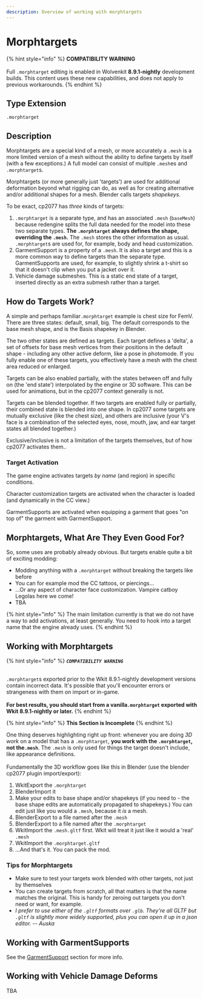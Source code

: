 ```yaml
---
description: Overview of working with morphtargets
---
```


# Morphtargets

{% hint style="info" %}
**COMPATIBILITY WARNING**\
\
Full `.morphtarget` editing is enabled in Wolvenkit **8.9.1-nightly** development builds. This content uses these new capabilities, and does not apply to previous workarounds.
{% endhint %}

## Type Extension

`.morphtarget`

## Description

Morphtargets are a special kind of a mesh, or more accurately a `.mesh` is a more limited version of a mesh without the ability to define targets by itself (with a few exceptions.) A full model can consist of multiple `.mesh`es and `.morphtarget`s.

Morphtargets (or more generally just 'targets') are used for additional deformation beyond what rigging can do, as well as for creating alternative and/or additional shapes for a mesh. Blender calls targets _shapekeys_.

To be exact, cp2077 has _three_ kinds of targets:

1. `.morphtarget` is a separate type, and has an associated `.mesh` (`baseMesh`) because redengine splits the full data needed for the model into these two separate types.  **The `.morphtarget` always defines the shape, overriding the `.mesh`.** The `.mesh` stores the other information as usual. `.morphtarget`s are used for, for example, body and head customization.
2. GarmentSupport is a property of a `.mesh`. It is also a target and this is a more common way to define targets than the separate  type. GarmentSupports are used, for example, to slightly shrink a t-shirt so that it doesn't clip when you put a jacket over it.
3. Vehicle damage submeshes. This is a static end state of a target, inserted directly as an extra submesh rather than a target.

## How do Targets Work?

A simple and perhaps familiar`.morphtarget` example is chest size for FemV. There are three states: default, small, big. The default corresponds to the base mesh shape, and is the Basis shapekey in Blender.

The two other states are defined as targets. Each target defines a 'delta', a set of offsets for base mesh vertices from their positions in the default shape - including any other active deform, like a pose in photomode. If you fully enable one of these targets, you effectively have a mesh with the chest area reduced or enlarged.

Targets can be also enabled partially, with the states between off and fully on (the 'end state') interpolated by the engine or 3D software. This can be used for animations, but in the cp2077 context generally is not.

Targets can be blended together. If two targets are enabled fully or partially, their combined state is blended into one shape. In cp2077 some targets are mutually exclusive (like the chest size), and others are inclusive (your V's face is a combination of the selected eyes, nose, mouth, jaw, and ear target states all blended together.)

Exclusive/inclusive is not a limitation of the targets themselves, but of how cp2077 activates them..

### Target Activation

The game engine activates targets _by name_ (and region) in specific conditions.

Character customization targets are activated when the character is loaded (and dynamically in the CC view.)

GarmentSupports are activated when equipping a garment that goes "on top of" the garment with GarmentSupport.&#x20;

## Morphtargets, What Are They Even Good For?

So, some uses are probably already obvious. But targets enable quite a bit of exciting modding:

* Modding anything with a `.morphtarget` without breaking the targets like before
* You can for example mod the CC tattoos, or piercings...
* ...Or any aspect of character face customization. Vampire catboy Legolas here we come!
* TBA

{% hint style="info" %}
The main limitation currently is that we do not have a way to add activations, at least generally. You need to hook into a target name that the engine already uses.
{% endhint %}

## Working with Morphtargets

{% hint style="info" %}
_**`COMPATIBILITY WARNING`**_

\
`.morphtarget`s exported prior to the Wkit 8.9.1-nightly development versions contain incorrect data. It's possible that you'll encounter errors or strangeness with them on import or in-game.\
\
**For best results, you should start from a vanilla`.morphtarget` exported with Wkit 8.9.1-nightly or later.**
{% endhint %}

{% hint style="info" %}
**This Section is Incomplete**
{% endhint %}

One thing deserves highlighting right up front: whenever you are doing _3D work_ on a model that has a  `.morphtarget`, **you work with the `.morphtarget`, not the`.mesh`**. The `.mesh` is only used for things the target doesn't include, like appearance definitions.\
\
Fundamentally the 3D workflow goes like this in Blender (use the blender cp2077 plugin import/export):

1. WkitExport the `.morphtarget`
2. BlenderImport it
3. Make your edits to base shape and/or shapekeys (if you need to - the base shape edits are automatically propagated to shapekeys.) You can edit just like you would a `.mesh`, because it _is_ a mesh.
4. BlenderExport to a file named after the `.mesh`
5. BlenderExport to a file named after the  `.morphtarget`
6. WkitImport the `.mesh.gltf` first. Wkit will treat it just like it would a 'real' `.mesh`
7. WkitImport the `.morphtarget.gltf`
8. ...And that's it. You can pack the mod.

### Tips for Morphtargets

* Make sure to test your targets work blended with other targets, not just by themselves
* You can create targets from scratch, all that matters is that the name matches the original. This is handy for zeroing out targets you don't need or want, for example.
* _I prefer to use either of the `.gltf` formats over `.glb`. They're all GLTF but `.gltf` is slightly more widely supported, plus you can open it up in a json editor. -- Auska_&#x20;



## Working with GarmentSupports

See the [GarmentSupport](garment-support-how-does-it-work.md) section for more info.

## Working with Vehicle Damage Deforms

TBA
